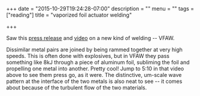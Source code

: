 +++
date = "2015-10-29T19:24:28-07:00"
description = ""
menu = ""
tags = ["reading"]
title = "vaporized foil actuator welding"

+++

Saw this [press release](https://news.osu.edu/news/2015/10/29/vfaweld/)
and [video](https://www.youtube.com/watch?v=CB2QnbSfmw0)
on a new kind of welding -- VFAW.

Dissimilar metal pairs are joined by being rammed together at very high speeds.
This is often done with explosives,
but in VFAW they pass something like 8kJ through a piece of aluminum foil,
subliming the foil and propelling one metal into another.  Pretty cool!
Jump to 5:10 in that video above to see them press go, as it were.
The distinctive, um-scale wave pattern at the interface of the two metals is also neat to see --
it comes about because of the turbulent flow of the two materials.

